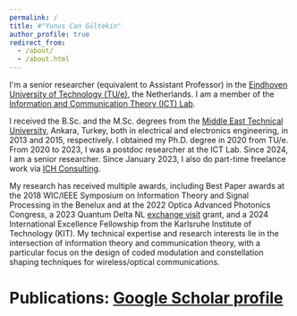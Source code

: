```yaml
---
permalink: /
title: #"Yunus Can Gültekin"
author_profile: true
redirect_from: 
  - /about/
  - /about.html
---
```


I'm a senior researcher (equivalent to Assistant Professor) in the [Eindhoven University of Technology (TU/e)](https://www.tue.nl/en/), the Netherlands. I am a member of the [Information and Communication Theory (ICT) Lab](https://www.tue-ictlab.nl/).

I received the B.Sc. and the M.Sc. degrees from the [Middle East Technical University](https://www.metu.edu.tr/), Ankara, Turkey, both in electrical and electronics engineering, in 2013 and 2015, respectively. I obtained my Ph.D. degree in 2020 from TU/e. From 2020 to 2023, I was a postdoc researcher at the ICT Lab. Since 2024, I am a senior researcher. Since January 2023, I also do part-time freelance work via [ICH Consulting](https://www.ic2h.nl/).

My research has received multiple awards, including Best Paper awards at the 2018 WIC/IEEE Symposium on Information Theory and Signal Processing in the Benelux and at the 2022 Optica Advanced Photonics Congress, a 2023 Quantum Delta NL [exchange visit](https://quantumdelta.nl/news/qdnl-visitor-s-programme-update-yunus-can-gueltekin-and-fenglei-gu) grant, and a 2024 International Excellence Fellowship from the Karlsruhe Institute of Technology (KIT). My technical expertise and research interests lie in the intersection of information theory and communication theory, with a particular focus on the design of coded modulation and constellation shaping techniques for wireless/optical communications.

# Publications: [Google Scholar profile](https://scholar.google.com/citations?user=DR-H9sgAAAAJ&hl=en&oi=ao)


